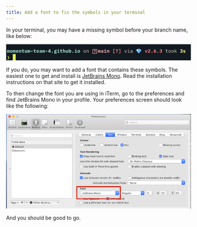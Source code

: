 ```yaml
---
title: Add a font to fix the symbols in your terminal
---
```


In your terminal, you may have a missing symbol before your branch name, like below:

![](/assets/img/bad-font.png)

If you do, you may want to add a font that contains these symbols. The easiest one to get and install is [JetBrains Mono](https://www.jetbrains.com/lp/mono/). Read the installation instructions on that site to get it installed.

To then change the font you are using in iTerm, go to the preferences and find JetBrains Mono in your profile. Your preferences screen should look like the following:

![](/assets/img/change-font-iterm.png)

And you should be good to go.
